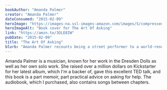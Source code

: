 ```yaml
---
bookAuthor: "Amanda Palmer"
creator: "Amanda Palmer"
dateConsumed: "2015-02-09"
heroImage: "https://images-na.ssl-images-amazon.com/images/S/compressed.photo.goodreads.com/books/1408547261i/20980987.jpg"
heroImageAlt: "Book cover for The Art Of Asking"
link: "https://amzn.to/3OLE8IW"
pubDate: "2015-02-09"
title: "The Art Of Asking"
blurb: "Amanda Palmer recounts being a street performer to a world-renowned artist, emphasizing the importance of accepting help when it's offered and building a closely-knit network based on personal communication, honesty, and trust."
---
```


Amanda Palmer is a musician, known for her work in the Dresden Dolls as well as her own solo work. She raised over a million dollars on Kickstarter for her latest album, which I'm a backer of, gave this excellent TED talk, and this book is a part memoir, part practical advice on asking for help. The audiobook, which I purchased, also contains songs between chapters.
